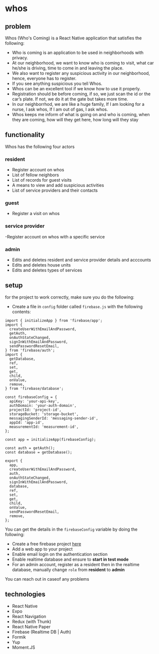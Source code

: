 # whos

## problem

Whos (Who's Coming) is a React Native application that satisfies the following:

- Who is coming is an application to be used in neighborhoods with privacy.
- At our neighborhood, we want to know who is coming to visit, what car he/she is driving, time to come in and leaving the place.
- We also want to register any suspicious activity in our neighborhood, hence, everyone has to register.
- If you see anything suspicious you tell Whos.
- Whos can be an excellent tool if we know how to use it properly.
- Registration should be before coming, if so, we just scan the id or the car’s plate. If not, we do it at the gate but takes more time.
- In our neighborrhod, we are like a huge family, If I am looking for a nurse, I ask whos, If I am out of gas, I ask whos.
- Whos keeps me inform of what is going on and who is coming, when they are coming, how will they get here, how long will they stay

## functionality

Whos has the following four actors

### resident

- Register account on whos
- List of fellow neighbors
- List of records for guest visits
- A means to view and add suspicious activities
- List of service providers and their contacts

### guest

- Register a visit on whos

### service provider

-Register account on whos with a specific service

### admin

- Edits and deletes resident and service provider details and acccounts
- Edits and deletes house units
- Edits and deletes types of services

## setup

for the project to work correctly, make sure you do the following:

- Create a file in `config` folder called `firebase.js` with the following contents:

```
import { initializeApp } from 'firebase/app';
import {
  createUserWithEmailAndPassword,
  getAuth,
  onAuthStateChanged,
  signInWithEmailAndPassword,
  sendPasswordResetEmail,
} from 'firebase/auth';
import {
  getDatabase,
  ref,
  set,
  get,
  child,
  onValue,
  remove,
} from 'firebase/database';

const firebaseConfig = {
  apiKey: 'your-api-key',
  authDomain: 'your-auth-domain',
  projectId: 'project-id',
  storageBucket: 'storage-bucket',
  messagingSenderId: 'messaging-sender-id',
  appId: 'app-id',
  measurementId: 'measurement-id',
};

const app = initializeApp(firebaseConfig);

const auth = getAuth();
const database = getDatabase();

export {
  app,
  createUserWithEmailAndPassword,
  auth,
  onAuthStateChanged,
  signInWithEmailAndPassword,
  database,
  ref,
  set,
  get,
  child,
  onValue,
  sendPasswordResetEmail,
  remove,
};
```

You can get the details in the `firebaseConfig` variable by doing the following:

- Create a free firebase project [here](https://console.firebase.google.com)
- Add a web app to your project
- Enable email login on the authentication section
- Enable realtime database and ensure to **start in test mode**
- For an admin account, register as a resident then in the realtime database, manually change `role` from **resident** to **admin**

You can reach out in caseof any problems

## technologies

- React Native
- Expo
- React Navigation
- Redux (with Thunk)
- React Native Paper
- Firebase (Realtime DB | Auth)
- Formik
- Yup
- Moment.JS
